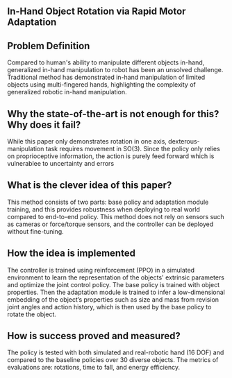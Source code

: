 ## In-Hand Object Rotation via Rapid Motor Adaptation

## Problem Definition
Compared to human's ability to manipulate different objects in-hand, generalized in-hand manipulation to robot has been an unsolved challenge. Traditional method has demonstrated in-hand manipulation of limited objects using multi-fingered hands, highlighting the complexity of generalized robotic in-hand manipulation.

## Why the state-of-the-art is not enough for this? Why does it fail?
While this paper only demonstrates rotation in one axis, dexterous-manipulation task requires movement in SO(3). Since the policy only relies on proprioceptive information, the action is purely feed forward which is vulnerablee to uncertainty and errors 


## What is the clever idea of this paper?
This method consists of two parts: base policy and adaptation module training, and this provides robustness when deploying to real world compared to end-to-end policy. This method does not rely on sensors such as cameras or force/torque sensors, and the controller can be deployed without fine-tuning. 

## How the idea is implemented
The controller is trained using reinforcement (PPO) in a simulated environment to learn the representation of the objects' extrinsic parameters and optimize the joint control policy. 
The base policy is trained with object properties. Then the adaptation module is trained to infer a low-dimensional embedding of the object’s properties such as size and mass from revision joint angles and action history, which is then used by the base policy to rotate the object.

##  How is success proved and measured?
The policy is tested with both simulated and real-robotic hand (16 DOF) and compared to the baseline policies over 30 diverse objects. The metrics of evaluations are: rotations, time to fall, and energy efficiency. 
